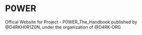 # P0WER
Offical Website for Project - P0WER_The_Handbook published by @D4RKH0R1Z0N, under the organization of @D4RK-ORG
